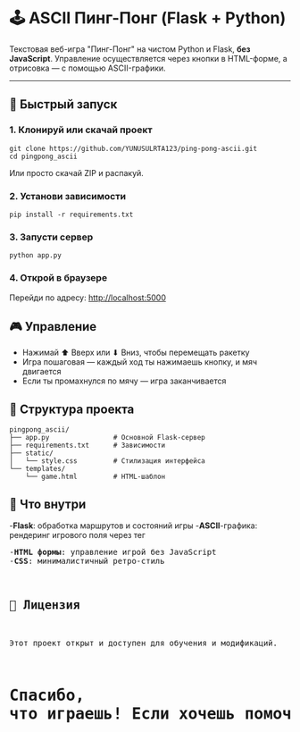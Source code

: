 # 🕹️ ASCII Пинг-Понг (Flask + Python)

Текстовая веб-игра "Пинг-Понг" на чистом Python и Flask, **без JavaScript**. Управление осуществляется через кнопки в HTML-форме, а отрисовка — с помощью ASCII-графики.

---

## 🚀 Быстрый запуск

### 1. Клонируй или скачай проект
```
git clone https://github.com/YUNUSULRTA123/ping-pong-ascii.git
cd pingpong_ascii
```
Или просто скачай ZIP и распакуй.

### 2. Установи зависимости
```
pip install -r requirements.txt
```
### 3. Запусти сервер
```
python app.py
```
### 4. Открой в браузере
Перейди по адресу: <http://localhost:5000>

## 🎮 Управление
- Нажимай ⬆ Вверх или ⬇ Вниз, чтобы перемещать ракетку
- Игра пошаговая — каждый ход ты нажимаешь кнопку, и мяч двигается
- Если ты промахнулся по мячу — игра заканчивается

## 📁 Структура проекта
```
pingpong_ascii/
├── app.py                # Основной Flask-сервер
├── requirements.txt      # Зависимости
├── static/
│   └── style.css         # Стилизация интерфейса
└── templates/
    └── game.html         # HTML-шаблон
```
## 🧠 Что внутри
-**Flask**: обработка маршрутов и состояний игры
-**ASCII**-графика: рендеринг игрового поля через тег <pre>
-**HTML формы**: управление игрой без JavaScript
-**CSS**: минималистичный ретро-стиль

## 📜 Лицензия
Этот проект открыт и доступен для обучения и модификаций.

# Спасибо, что играешь! Если хочешь помочь с улучшениями — пиши! 🚀
